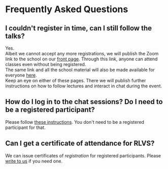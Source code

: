 # Frequently Asked Questions

## I couldn't register in time, can I still follow the talks?

Yes.  
Albeit we cannot accept any more registrations, we will publish the Zoom link to the school on our [front page](https://rlvs.aniti.fr). Through this link, anyone can attend classes even without being registered.  
The same link and all the school material will also be made available for everyone [here](https://rl-vs.github.io/rlvs2021).  
Keep an eye on either of these pages. There we will publish further instructions on how to follow lectures and interact in chat during the event.

## How do I log in to the chat sessions? Do I need to be a registered participant?

Please follow [these instructions](matrix/matrix.pdf). You don't need to be a registered participant for that.

## Can I get a certificate of attendance for RLVS?

We can issue certificates of *registration* for registered participants. Please [write to us](mailto:rlvs.aniti@gmail.com) if you need one.


